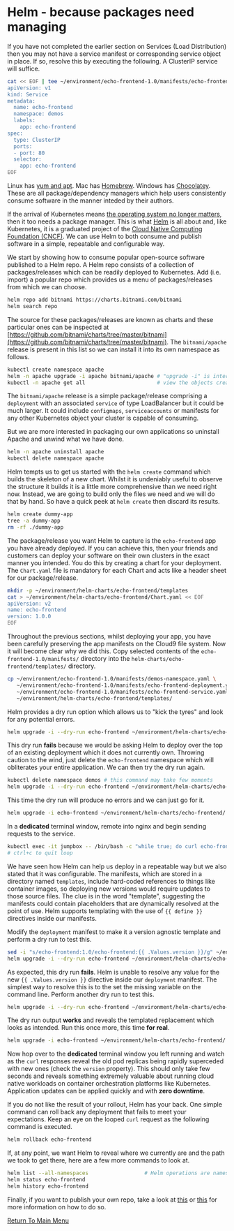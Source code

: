 # Helm - because packages need managing

If you have not completed the earlier section on Services (Load Distribution) then you may not have a service manifest or corresponding service object in place.
If so, resolve this by executing the following.
A ClusterIP service will suffice.
```bash
cat << EOF | tee ~/environment/echo-frontend-1.0/manifests/echo-frontend-service.yaml | kubectl apply -f -
apiVersion: v1
kind: Service
metadata:
  name: echo-frontend
  namespace: demos
  labels:
    app: echo-frontend
spec:
  type: ClusterIP
  ports:
  - port: 80
  selector:
    app: echo-frontend
EOF
```

Linux has [yum and apt](https://www.baeldung.com/linux/yum-and-apt).
Mac has [Homebrew](https://brew.sh/).
Windows has [Chocolatey](https://chocolatey.org/).
These are all package/dependency managers which help users consistently consume software in the manner inteded by their authors.

If the arrival of Kubernetes means [the operating system no longer matters](https://www.infoworld.com/article/3322120/sorry-linux-kubernetes-is-now-the-os-that-matters.html), then it too needs a package manager.
This is what [Helm](https://helm.sh/) is all about and, like Kubernetes, it is a graduated project of the [Cloud Native Computing Foundation (CNCF)](https://www.cncf.io/).
We can use Helm to both consume and publish software in a simple, repeatable and configurable way.

We start by showing how to consume popular open-source software published to a Helm repo.
A Helm repo consists of a collection of packages/releases which can be readily deployed to Kubernetes.
Add (i.e. import) a popular repo which provides us a menu of packages/releases from which we can choose.
```bash
helm repo add bitnami https://charts.bitnami.com/bitnami
helm search repo
```

The source for these packages/releases are known as charts and these particular ones can be inspected at [https://github.com/bitnami/charts/tree/master/bitnami](https://github.com/bitnami/charts/tree/master/bitnami).
The `bitnami/apache` release is present in this list so we can install it into its own namespace as follows.
```bash
kubectl create namespace apache
helm -n apache upgrade -i apache bitnami/apache # "upgrade -i" is interpreted as install or upgrade, as necessary
kubectl -n apache get all                       # view the objects created
```

The `bitnami/apache` release is a simple package/release comprising a `deployment` with an associated `service` of type LoadBalancer but it could be much larger.
It could include `configmaps`, `serviceaccounts` or manifests for any other Kubernetes object your cluster is capable of consuming.

But we are more interested in packaging our own applications so uninstall Apache and unwind what we have done.
```bash
helm -n apache uninstall apache
kubectl delete namespace apache
```

Helm tempts us to get us started with the `helm create` command which builds the skeleton of a new chart.
Whilst it is undeniably useful to observe the structure it builds it is a little more comprehensive than we need right now.
Instead, we are going to build only the files we need and we will do that by hand.
So have a quick peek at `helm create` then discard its results.
```bash
helm create dummy-app
tree -a dummy-app
rm -rf ./dummy-app
```

The package/release you want Helm to capture is the `echo-frontend` app you have already deployed.
If you can achieve this, then your friends and customers can deploy your software on their own clusters in the exact manner you intended.
You do this by creating a chart for your deployment.
The `Chart.yaml` file is mandatory for each Chart and acts like a header sheet for our package/release.
```bash
mkdir -p ~/environment/helm-charts/echo-frontend/templates
cat > ~/environment/helm-charts/echo-frontend/Chart.yaml << EOF 
apiVersion: v2
name: echo-frontend
version: 1.0.0
EOF
```

Throughout the previous sections, whilst deploying your app, you have been carefully preserving the app manifests on the Cloud9 file system.
Now it will become clear why we did this.
Copy selected contents of the `echo-frontend-1.0/manifests/` directory into the `helm-charts/echo-frontend/templates/` directory.
```bash
cp ~/environment/echo-frontend-1.0/manifests/demos-namespace.yaml \
   ~/environment/echo-frontend-1.0/manifests/echo-frontend-deployment.yaml \
   ~/environment/echo-frontend-1.0/manifests/echo-frontend-service.yaml \
   ~/environment/helm-charts/echo-frontend/templates/
```

Helm provides a dry run option which allows us to "kick the tyres" and look for any potential errors.
```bash
helm upgrade -i --dry-run echo-frontend ~/environment/helm-charts/echo-frontend/
```

This dry run **fails** because we would be asking Helm to deploy over the top of an existing deployment which it does not currently own.
Throwing caution to the wind, just delete the `echo-frontend` namespace which will obliterates your entire application.
We can then try the dry run again.
```bash
kubectl delete namespace demos # this command may take few moments
helm upgrade -i --dry-run echo-frontend ~/environment/helm-charts/echo-frontend/
```

This time the dry run will produce no errors and we can just go for it.
```bash
helm upgrade -i echo-frontend ~/environment/helm-charts/echo-frontend/
```

In a **dedicated** terminal window, remote into nginx and begin sending requests to the service.
```bash
kubectl exec -it jumpbox -- /bin/bash -c "while true; do curl echo-frontend.demos.svc.cluster.local:80; sleep 0.25; done"
# ctrl+c to quit loop
```

We have seen how Helm can help us deploy in a repeatable way but we also stated that it was configurable.
The manifests, which are stored in a directory named `templates`, include hard-coded references to things like container images, so deploying new versions would require updates to those source files.
The clue is in the word "template", suggesting the manifests could contain placeholders that are dynamically resolved at the point of use.
Helm supports templating with the use of `{{ define }}` directives inside our manifests.

Modify the `deployment` manifest to make it a version agnostic template and perform a dry run to test this.
```bash
sed -i "s/echo-frontend:1.0/echo-frontend:{{ .Values.version }}/g" ~/environment/helm-charts/echo-frontend/templates/echo-frontend-deployment.yaml
helm upgrade -i --dry-run echo-frontend ~/environment/helm-charts/echo-frontend/
```

As expected, this dry run **fails**.
Helm is unable to resolve any value for the new `{{ .Values.version }}` directive inside our `deployment` manifest.
The simplest way to resolve this is to the set the missing variable on the command line.
Perform another dry run to test this.
```bash
helm upgrade -i --dry-run echo-frontend ~/environment/helm-charts/echo-frontend/ --set version=2.0
```

The dry run output **works** and reveals the templated replacement which looks as intended.
Run this once more, this time **for real**. 
```bash
helm upgrade -i echo-frontend ~/environment/helm-charts/echo-frontend/ --set version=2.0
```

Now hop over to the **dedicated** terminal window you left running and watch as the `curl` responses reveal the old pod replicas being rapidly superceded with new ones (check the `version` property).
This should only take few seconds and reveals something extremely valuable about running cloud native workloads on container orchestration platforms like Kubernetes.
Application updates can be applied quickly and with **zero downtime**.

If you do not like the result of your rollout, Helm has your back.
One simple command can roll back any deployment that fails to meet your expectations.
Keep an eye on the looped `curl` request as the following command is executed.
```bash
helm rollback echo-frontend
```

If, at any point, we want Helm to reveal where we currently are and the path we took to get there, here are a few more commands to look at.
```bash
helm list --all-namespaces                  # Helm operations are namespaced by default
helm status echo-frontend
helm history echo-frontend
```

Finally, if you want to publish your own repo, take a look at [this](https://medium.com/containerum/how-to-make-and-share-your-own-helm-package-50ae40f6c221) or [this](https://github.com/komljen/helm-charts) for more information on how to do so.

[Return To Main Menu](/README.md)
